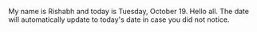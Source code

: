 My name is Rishabh and today is Tuesday, October 19. Hello all. The date will automatically update to today's date in case you did not notice.
